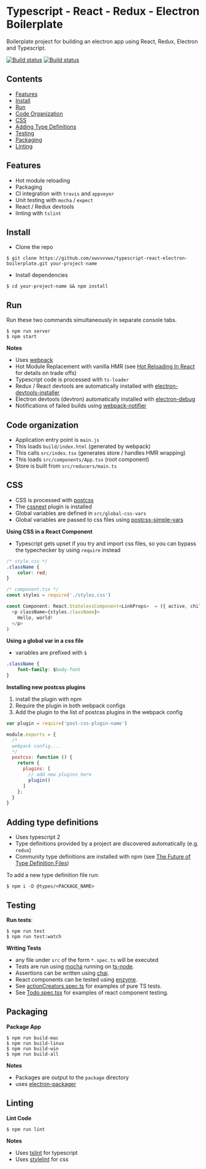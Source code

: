 # Typescript - React - Redux - Electron Boilerplate

Boilerplate project for building an electron app using React, Redux, Electron and Typescript.

[![Build status](https://ci.appveyor.com/api/projects/status/o5rekt4awy1k8xj5?svg=true)](https://ci.appveyor.com/project/xwvvvvwx/typescript-boilerplate)
[![Build status](https://travis-ci.org/xwvvvvwx/typescript-react-electron-boilerplate.svg?branch=master)](https://travis-ci.org/xwvvvvwx/typescript-react-electron-boilerplate)

## Contents
* [Features](#features)
* [Install](#install)
* [Run](#run)
* [Code Organization](#code-organization)
* [CSS](#css)
* [Adding Type Definitions](#adding-type-definitions)
* [Testing](#testing)
* [Packaging](#packaging)
* [Linting](#linting)

## Features

- Hot module reloading
- Packaging
- CI integration with `travis` and `appveyor`
- Unit testing with `mocha` / `expect`
- React / Redux devtools
- linting with `tslint`

## Install

- Clone the repo

```
$ git clone https://github.com/xwvvvvwx/typescript-react-electron-boilerplate.git your-project-name
```

- Install dependencies

```
$ cd your-project-name && npm install
```

## Run

Run these two commands simultaneously in separate console tabs.
```
$ npm run server
$ npm start
```

**Notes**
- Uses [webpack](https://webpack.github.io/)
- Hot Module Replacement with vanilla HMR (see [Hot Reloading In React](https://medium.com/@dan_abramov/hot-reloading-in-react-1140438583bf#.389tj16hj) for details on trade offs)
- Typescript code is processed with `ts-loader`
- Redux / React devtools are automatically installed with [electron-devtools-installer](https://github.com/GPMDP/electron-devtools-installer)
- Electron devtools (devtron) automatically installed with [electron-debug](https://github.com/sindresorhus/electron-debug)
- Notifications of failed builds using [webpack-notifier](https://www.npmjs.com/package/webpack-notifier)

## Code organization

- Application entry point is `main.js`
- This loads `build/index.html` (generated by webpack)
- This calls `src/index.tsx` (generates store / handles HMR wrapping)
- This loads `src/components/App.tsx` (root component)
- Store is built from `src/reducers/main.ts`

## CSS

- CSS is processed with [postcss](https://github.com/postcss/postcss)
- The [cssnext](http://cssnext.io/) plugin is installed
- Global variables are defined in `src/global-css-vars`
- Global variables are passed to css files using [postcss-simple-vars](https://github.com/postcss/postcss-simple-vars)

**Using CSS in a React Component**

- Typescript gets upset if you try and import css files, so you can bypass the typechecker by using `require` instead

```css
/* style.css */
.className {
    color: red;
}
```

```typescript
/* component.tsx */
const styles = require('./styles.css')

const Component: React.StatelessComponent<LinkProps>  = ({ active, children, onClick }) => (
  <p className={styles.className}>
    Hello, world!
  </p>
)
```

**Using a global var in a css file**

- variables are prefixed with `$`
```css
.className {
    font-family: $body-font
}
```

**Installing new postcss plugins**

1. install the plugin with npm
2. Require the plugin in both webpack configs
3. Add the plugin to the list of postcss plugins in the webpack config

```javascript
var plugin = require('post-css-plugin-name')

module.exports = {
  /*
  webpack config....
  */
  postcss: function () {
    return {
      plugins: [
        // add new plugins here
        plugin()
      ]
    };
  }
}
```


## Adding type definitions

- Uses typescript 2
- Type definitions provided by a project are discovered automatically (e.g. `redux`)
- Community type definitions are installed with npm (see [The Future of Type Definition Files](https://blogs.msdn.microsoft.com/typescript/2016/06/15/the-future-of-declaration-files/))

To add a new type definition file run:
```
$ npm i -D @types/<PACKAGE_NAME>
```

## Testing

**Run tests**:<br>
```
$ npm run test
$ npm run test:watch
```

**Writing Tests**
- any file under `src` of the form `*.spec.ts` will be executed
- Tests are run using [mocha](https://mochajs.org/) running on [ts-node](https://github.com/TypeStrong/ts-node).
- Assertions can be written using [chai](http://chaijs.com/).
- React components can be tested using [enzyme](http://airbnb.io/enzyme/index.html).
- See [actionCreators.spec.ts](https://github.com/xwvvvvwx/typescript-boilerplate/blob/master/src/actions/test/actionCreators.spec.ts) for examples of pure TS tests.
- See [Todo.spec.tsx](https://github.com/xwvvvvwx/typescript-react-electron-boilerplate/tree/master/src/components/test/Todo.spec.tsx) for examples of react component testing.

## Packaging

**Package App**
```
$ npm run build-mac
$ npm run build-linux
$ npm run build-win
$ npm run build-all
```

**Notes**
- Packages are output to the `package` directory
- uses [electron-packager](https://github.com/electron-userland/electron-packager)

## Linting

**Lint Code**
```
$ npm run lint
```

**Notes**
- Uses [tslint](http://palantir.github.io/tslint/) for typescript
- Uses [stylelint](https://github.com/stylelint/stylelint) for css
